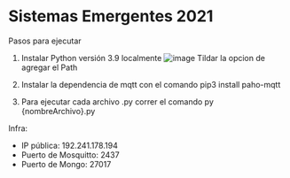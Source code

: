 # Sistemas Emergentes 2021

Pasos para ejecutar
1) Instalar Python versión 3.9 localmente
	![image](https://user-images.githubusercontent.com/29106960/117543399-09b98900-aff3-11eb-9da7-61ae9051832f.png)
Tildar la opcion de agregar el Path

2) Instalar la dependencia de mqtt con el comando
    pip3 install paho-mqtt
3) Para ejecutar cada archivo .py correr el comando 
    py {nombreArchivo}.py
	
Infra:
* IP pública: 192.241.178.194
* Puerto de Mosquitto: 2437
* Puerto de Mongo: 27017
